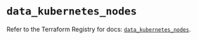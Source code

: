 # `data_kubernetes_nodes`

Refer to the Terraform Registry for docs: [`data_kubernetes_nodes`](https://registry.terraform.io/providers/hashicorp/kubernetes/2.35.0/docs/data-sources/nodes).
